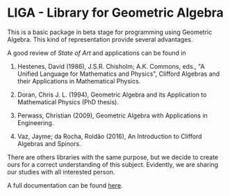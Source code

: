 # LIGA - Library for Geometric Algebra


This is a basic package in beta stage for programming using
Geometric Algebra. This kind of representation provide several advantages.

A good review of *State of Art* and applications can be found in

1. Hestenes, David (1986), J.S.R. Chisholm; A.K. Commons, eds., "A Unified Language for Mathematics and Physics", Clifford Algebras and their Applications in Mathematical Physics.

2. Doran, Chris J. L. (1994), Geometric Algebra and its Application to Mathematical Physics (PhD thesis).

3. Perwass, Christian (2009), Geometric Algebra with Applications in Engineering.

4. Vaz, Jayme; da Rocha, Roldão (2016), An Introduction to Clifford Algebras and Spinors.

There are others libraries with the same purpose, but we decide to create ours for a correct understanding of this subject.
Evidently, we are sharing our studies with all interested person.

A full documentation can be found [here](https://evcastelani.github.io/Liga.jl/).




